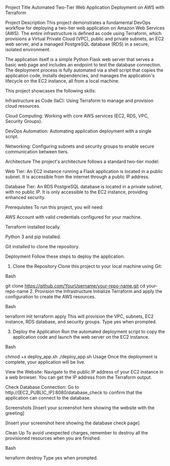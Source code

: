 Project Title
Automated Two-Tier Web Application Deployment on AWS with Terraform

Project Description
This project demonstrates a fundamental DevOps workflow for deploying a two-tier web application on Amazon Web Services (AWS). The entire infrastructure is defined as code using Terraform, which provisions a Virtual Private Cloud (VPC), public and private subnets, an EC2 web server, and a managed PostgreSQL database (RDS) in a secure, isolated environment.

The application itself is a simple Python Flask web server that serves a basic web page and includes an endpoint to test the database connection. The deployment process is fully automated via a shell script that copies the application code, installs dependencies, and manages the application's lifecycle on the EC2 instance, all from a local machine.

This project showcases the following skills:

Infrastructure as Code (IaC): Using Terraform to manage and provision cloud resources.

Cloud Computing: Working with core AWS services (EC2, RDS, VPC, Security Groups).

DevOps Automation: Automating application deployment with a single script.

Networking: Configuring subnets and security groups to enable secure communication between tiers.

Architecture
The project's architecture follows a standard two-tier model:

Web Tier: An EC2 instance running a Flask application is located in a public subnet. It is accessible from the internet through a public IP address.

Database Tier: An RDS PostgreSQL database is located in a private subnet, with no public IP. It is only accessible to the EC2 instance, providing enhanced security.

Prerequisites
To run this project, you will need:

AWS Account with valid credentials configured for your machine.

Terraform installed locally.

Python 3 and pip installed.

Git installed to clone the repository.

Deployment
Follow these steps to deploy the application.

1. Clone the Repository
Clone this project to your local machine using Git:

Bash

git clone https://github.com/YourUsername/your-repo-name.git
cd your-repo-name
2. Provision the Infrastructure
Initialize Terraform and apply the configuration to create the AWS resources.

Bash

terraform init
terraform apply
This will provision the VPC, subnets, EC2 instance, RDS database, and security groups. Type yes when prompted.

3. Deploy the Application
Run the automated deployment script to copy the application code and launch the web server on the EC2 instance.

Bash

chmod +x deploy_app.sh
./deploy_app.sh
Usage
Once the deployment is complete, your application will be live.

View the Website: Navigate to the public IP address of your EC2 instance in a web browser. You can get the IP address from the Terraform output.

Check Database Connection: Go to http://[EC2_PUBLIC_IP]:8080/database_check to confirm that the application can connect to the database.

Screenshots
[Insert your screenshot here showing the website with the greeting]

[Insert your screenshot here showing the database check page]

Clean Up
To avoid unexpected charges, remember to destroy all the provisioned resources when you are finished.

Bash

terraform destroy
Type yes when prompted.
